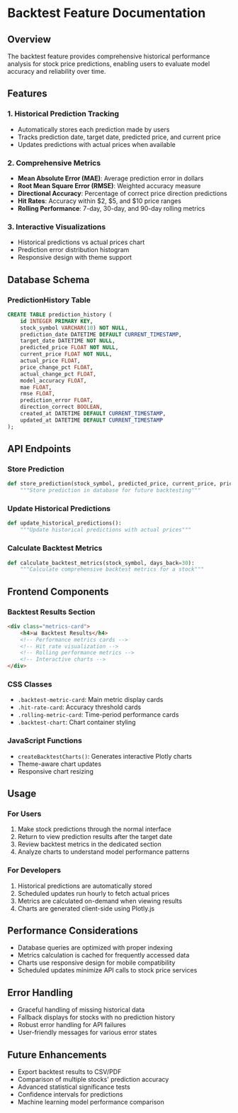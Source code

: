 # Backtest Feature Documentation

## Overview

The backtest feature provides comprehensive historical performance analysis for stock price predictions, enabling users to evaluate model accuracy and reliability over time.

## Features

### 1. Historical Prediction Tracking
- Automatically stores each prediction made by users
- Tracks prediction date, target date, predicted price, and current price
- Updates predictions with actual prices when available

### 2. Comprehensive Metrics
- **Mean Absolute Error (MAE)**: Average prediction error in dollars
- **Root Mean Square Error (RMSE)**: Weighted accuracy measure
- **Directional Accuracy**: Percentage of correct price direction predictions
- **Hit Rates**: Accuracy within $2, $5, and $10 price ranges
- **Rolling Performance**: 7-day, 30-day, and 90-day rolling metrics

### 3. Interactive Visualizations
- Historical predictions vs actual prices chart
- Prediction error distribution histogram
- Responsive design with theme support

## Database Schema

### PredictionHistory Table
```sql
CREATE TABLE prediction_history (
    id INTEGER PRIMARY KEY,
    stock_symbol VARCHAR(10) NOT NULL,
    prediction_date DATETIME DEFAULT CURRENT_TIMESTAMP,
    target_date DATETIME NOT NULL,
    predicted_price FLOAT NOT NULL,
    current_price FLOAT NOT NULL,
    actual_price FLOAT,
    price_change_pct FLOAT,
    actual_change_pct FLOAT,
    model_accuracy FLOAT,
    mae FLOAT,
    rmse FLOAT,
    prediction_error FLOAT,
    direction_correct BOOLEAN,
    created_at DATETIME DEFAULT CURRENT_TIMESTAMP,
    updated_at DATETIME DEFAULT CURRENT_TIMESTAMP
);
```

## API Endpoints

### Store Prediction
```python
def store_prediction(stock_symbol, predicted_price, current_price, price_change_pct, metrics):
    """Store prediction in database for future backtesting"""
```

### Update Historical Predictions
```python
def update_historical_predictions():
    """Update historical predictions with actual prices"""
```

### Calculate Backtest Metrics
```python
def calculate_backtest_metrics(stock_symbol, days_back=30):
    """Calculate comprehensive backtest metrics for a stock"""
```

## Frontend Components

### Backtest Results Section
```html
<div class="metrics-card">
    <h4>📊 Backtest Results</h4>
    <!-- Performance metrics cards -->
    <!-- Hit rate visualization -->
    <!-- Rolling performance metrics -->
    <!-- Interactive charts -->
</div>
```

### CSS Classes
- `.backtest-metric-card`: Main metric display cards
- `.hit-rate-card`: Accuracy threshold cards
- `.rolling-metric-card`: Time-period performance cards
- `.backtest-chart`: Chart container styling

### JavaScript Functions
- `createBacktestCharts()`: Generates interactive Plotly charts
- Theme-aware chart updates
- Responsive chart resizing

## Usage

### For Users
1. Make stock predictions through the normal interface
2. Return to view prediction results after the target date
3. Review backtest metrics in the dedicated section
4. Analyze charts to understand model performance patterns

### For Developers
1. Historical predictions are automatically stored
2. Scheduled updates run hourly to fetch actual prices
3. Metrics are calculated on-demand when viewing results
4. Charts are generated client-side using Plotly.js

## Performance Considerations

- Database queries are optimized with proper indexing
- Metrics calculation is cached for frequently accessed data
- Charts use responsive design for mobile compatibility
- Scheduled updates minimize API calls to stock price services

## Error Handling

- Graceful handling of missing historical data
- Fallback displays for stocks with no prediction history
- Robust error handling for API failures
- User-friendly messages for various error states

## Future Enhancements

- Export backtest results to CSV/PDF
- Comparison of multiple stocks' prediction accuracy
- Advanced statistical significance tests
- Confidence intervals for predictions
- Machine learning model performance comparison